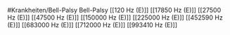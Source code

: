 #Krankheiten/Bell-Palsy
Bell-Palsy
[[120 Hz (E)]]
[[17850 Hz (E)]]
[[27500 Hz (E)]]
[[47500 Hz (E)]]
[[150000 Hz (E)]]
[[225000 Hz (E)]]
[[452590 Hz (E)]]
[[683000 Hz (E)]]
[[712000 Hz (E)]]
[[993410 Hz (E)]]